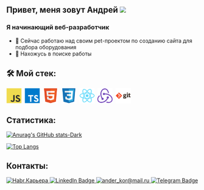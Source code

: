 ## Привет, меня зовут Андрей <img src="https://github.com/blackcater/blackcater/raw/main/images/Hi.gif" height="32"/>

### Я начинающий веб-разработчик

- 🔭 Сейчас работаю над своим pet-проектом по созданию сайта для подбора оборудования
- 💼 Нахожусь в поиске работы

## 🛠 Мой стек:
<img src="https://github.com/devicons/devicon/blob/master/icons/javascript/javascript-original.svg" title="JavaScript" alt="JavaScript" width="40" height="40"/>&nbsp;
<img src="https://github.com/devicons/devicon/blob/master/icons/typescript/typescript-original.svg" title="TypeScript" alt="TypeScript" width="40" height="40"/>&nbsp;
<img src="https://github.com/devicons/devicon/blob/master/icons/html5/html5-original.svg" title="HTML5" alt="HTML" width="40" height="40"/>&nbsp;
<img src="https://github.com/devicons/devicon/blob/master/icons/css3/css3-original.svg"  title="CSS3" alt="CSS3" width="40" height="40"/>&nbsp;
<img src="https://github.com/devicons/devicon/blob/master/icons/react/react-original.svg" title="React" alt="React" width="40" height="40"/>&nbsp;
<img src="https://github.com/devicons/devicon/blob/master/icons/redux/redux-original.svg" title="Redux" alt="Redux" width="40" height="40"/>&nbsp;
<img src="https://github.com/devicons/devicon/blob/master/icons/git/git-original-wordmark.svg" title="Git" alt="Git" width="40" height="40"/>&nbsp;

## Статистика:

[![Anurag's GitHub stats-Dark](https://github-readme-stats.vercel.app/api?username=mrxyrma&show_icons=true&theme=dark#gh-dark-mode-only)](https://github.com/anuraghazra/github-readme-stats#gh-dark-mode-only)

[![Top Langs](https://github-readme-stats.vercel.app/api/top-langs/?username=mrxyrma&layout=compact&theme=vision-friendly-dark)](https://github.com/anuraghazra/github-readme-stats)

## Контакты:
<a href="https://career.habr.com/mrxyrma">
    <img src="https://img.shields.io/badge/Habr.Карьера-6274bc?style=flat-square&logo=habr&logoColor=white" alt="Habr.Карьера"/>
</a>
<a href="https://linkedin.com/in/mrxyrma">
  <img src="https://img.shields.io/badge/LinkedIn-blue?style=flat-square&logo=linkedin&logoColor=white" alt="LinkedIn Badge"/>
</a>
<a href="mailto: ander_kor@mail.ru">
  <img src="https://img.shields.io/badge/ander_kor@mail.ru-orange?style=flat-square&logo=mail.ru&logoColor=white" alt="ander_kor@mail.ru"/>
</a>
<a href="https://telegram.me/mrxyrma">
  <img src="https://img.shields.io/badge/Telegram-blue?style=flat-square&logo=telegram&logoColor=white" alt="Telegram Badge"/>
</a>
